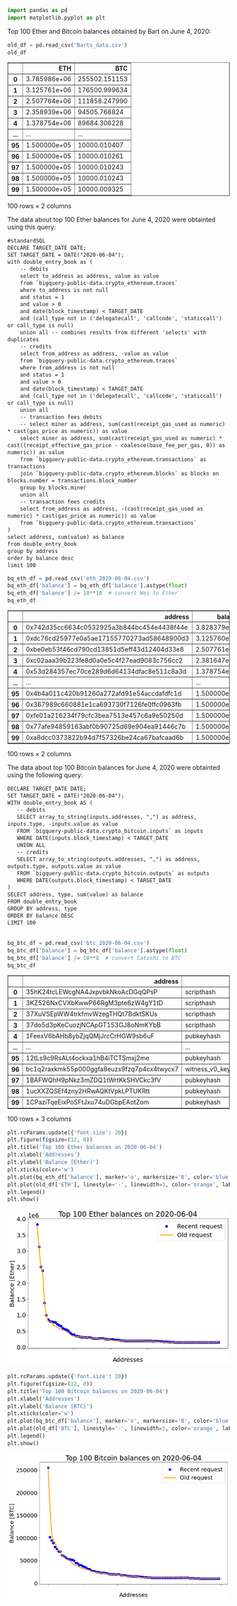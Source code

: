 ```python
import pandas as pd
import matplotlib.pyplot as plt
```

Top 100 Ether and Bitcoin balances obtained by Bart on June 4, 2020:


```python
old_df = pd.read_csv('Barts_data.csv')
old_df
```




<div>
<table border="1" class="dataframe">
  <thead>
    <tr style="text-align: right;">
      <th></th>
      <th>ETH</th>
      <th>BTC</th>
    </tr>
  </thead>
  <tbody>
    <tr>
      <th>0</th>
      <td>3.785986e+06</td>
      <td>255502.151153</td>
    </tr>
    <tr>
      <th>1</th>
      <td>3.125761e+06</td>
      <td>176500.999634</td>
    </tr>
    <tr>
      <th>2</th>
      <td>2.507764e+06</td>
      <td>111858.247990</td>
    </tr>
    <tr>
      <th>3</th>
      <td>2.358939e+06</td>
      <td>94505.768824</td>
    </tr>
    <tr>
      <th>4</th>
      <td>1.378754e+06</td>
      <td>89684.306228</td>
    </tr>
    <tr>
      <th>...</th>
      <td>...</td>
      <td>...</td>
    </tr>
    <tr>
      <th>95</th>
      <td>1.500000e+05</td>
      <td>10000.010407</td>
    </tr>
    <tr>
      <th>96</th>
      <td>1.500000e+05</td>
      <td>10000.010261</td>
    </tr>
    <tr>
      <th>97</th>
      <td>1.500000e+05</td>
      <td>10000.010243</td>
    </tr>
    <tr>
      <th>98</th>
      <td>1.500000e+05</td>
      <td>10000.010243</td>
    </tr>
    <tr>
      <th>99</th>
      <td>1.500000e+05</td>
      <td>10000.009325</td>
    </tr>
  </tbody>
</table>
<p>100 rows × 2 columns</p>
</div>



The data about top 100 Ether balances for June 4, 2020 were obtainted using this query:
``` mysql
#standardSQL
DECLARE TARGET_DATE DATE;
SET TARGET_DATE = DATE("2020-06-04");
with double_entry_book as (
    -- debits
    select to_address as address, value as value
    from `bigquery-public-data.crypto_ethereum.traces`
    where to_address is not null
    and status = 1
    and value > 0
    and date(block_timestamp) < TARGET_DATE
    and (call_type not in ('delegatecall', 'callcode', 'staticcall') or call_type is null)
    union all -- combines results from different 'selects' with duplicates
    -- credits
    select from_address as address, -value as value
    from `bigquery-public-data.crypto_ethereum.traces`
    where from_address is not null
    and status = 1
    and value > 0
    and date(block_timestamp) < TARGET_DATE
    and (call_type not in ('delegatecall', 'callcode', 'staticcall') or call_type is null)
    union all
    -- transaction fees debits
    -- select miner as address, sum(cast(receipt_gas_used as numeric) * cast(gas_price as numeric)) as value
    select miner as address, sum(cast(receipt_gas_used as numeric) * cast((receipt_effective_gas_price - coalesce(base_fee_per_gas, 0)) as numeric)) as value
    from `bigquery-public-data.crypto_ethereum.transactions` as transactions
    join `bigquery-public-data.crypto_ethereum.blocks` as blocks on blocks.number = transactions.block_number
    group by blocks.miner
    union all
    -- transaction fees credits
    select from_address as address, -(cast(receipt_gas_used as numeric) * cast(gas_price as numeric)) as value
    from `bigquery-public-data.crypto_ethereum.transactions`
)
select address, sum(value) as balance
from double_entry_book
group by address
order by balance desc
limit 100
```


```python
bq_eth_df = pd.read_csv('eth_2020-06-04.csv')
bq_eth_df['balance'] = bq_eth_df['balance'].astype(float)
bq_eth_df['balance'] /= 10**18  # convert Wei to Ether
bq_eth_df
```




<div>
<table border="1" class="dataframe">
  <thead>
    <tr style="text-align: right;">
      <th></th>
      <th>address</th>
      <th>balance</th>
    </tr>
  </thead>
  <tbody>
    <tr>
      <th>0</th>
      <td>0x742d35cc6634c0532925a3b844bc454e4438f44e</td>
      <td>3.828379e+06</td>
    </tr>
    <tr>
      <th>1</th>
      <td>0xdc76cd25977e0a5ae17155770273ad58648900d3</td>
      <td>3.125760e+06</td>
    </tr>
    <tr>
      <th>2</th>
      <td>0xbe0eb53f46cd790cd13851d5eff43d12404d33e8</td>
      <td>2.507761e+06</td>
    </tr>
    <tr>
      <th>3</th>
      <td>0xc02aaa39b223fe8d0a0e5c4f27ead9083c756cc2</td>
      <td>2.381647e+06</td>
    </tr>
    <tr>
      <th>4</th>
      <td>0x53d284357ec70ce289d6d64134dfac8e511c8a3d</td>
      <td>1.378754e+06</td>
    </tr>
    <tr>
      <th>...</th>
      <td>...</td>
      <td>...</td>
    </tr>
    <tr>
      <th>95</th>
      <td>0x4b4a011c420b91260a272afd91e54accdafdfc1d</td>
      <td>1.500000e+05</td>
    </tr>
    <tr>
      <th>96</th>
      <td>0x367989c660881e1ca693730f7126fe0ffc0963fb</td>
      <td>1.500000e+05</td>
    </tr>
    <tr>
      <th>97</th>
      <td>0xfe01a216234f79cfc3bea7513e457c6a9e50250d</td>
      <td>1.500000e+05</td>
    </tr>
    <tr>
      <th>98</th>
      <td>0x77afe94859163abf0b90725d69e904ea91446c7b</td>
      <td>1.500000e+05</td>
    </tr>
    <tr>
      <th>99</th>
      <td>0xa8dcc0373822b94d7f57326be24ca67bafcaad6b</td>
      <td>1.500000e+05</td>
    </tr>
  </tbody>
</table>
<p>100 rows × 2 columns</p>
</div>



The data about top 100 Bitcoin balances for June 4, 2020 were obtainted using the following query:
``` mysql
DECLARE TARGET_DATE DATE;
SET TARGET_DATE = DATE("2020-06-04");
WITH double_entry_book AS (
   -- debits
   SELECT array_to_string(inputs.addresses, ",") as address, inputs.type, -inputs.value as value
   FROM `bigquery-public-data.crypto_bitcoin.inputs` as inputs
   WHERE DATE(inputs.block_timestamp) < TARGET_DATE
   UNION ALL
   -- credits
   SELECT array_to_string(outputs.addresses, ",") as address, outputs.type, outputs.value as value
   FROM `bigquery-public-data.crypto_bitcoin.outputs` as outputs
   WHERE DATE(outputs.block_timestamp) < TARGET_DATE
)
SELECT address, type, sum(value) as balance
FROM double_entry_book
GROUP BY address, type
ORDER BY balance DESC
LIMIT 100
 
```


```python
bq_btc_df = pd.read_csv('btc_2020-06-04.csv')
bq_btc_df['balance'] = bq_btc_df['balance'].astype(float)
bq_btc_df['balance'] /= 10**8  # convert Satoshi to BTC
bq_btc_df
```




<div>
<table border="1" class="dataframe">
  <thead>
    <tr style="text-align: right;">
      <th></th>
      <th>address</th>
      <th>type</th>
      <th>balance</th>
    </tr>
  </thead>
  <tbody>
    <tr>
      <th>0</th>
      <td>35hK24tcLEWcgNA4JxpvbkNkoAcDGqQPsP</td>
      <td>scripthash</td>
      <td>255502.157659</td>
    </tr>
    <tr>
      <th>1</th>
      <td>3KZ526NxCVXbKwwP66RgM3pte6zW4gY1tD</td>
      <td>scripthash</td>
      <td>101857.247505</td>
    </tr>
    <tr>
      <th>2</th>
      <td>37XuVSEpWW4trkfmvWzegTHQt7BdktSKUs</td>
      <td>scripthash</td>
      <td>94505.772532</td>
    </tr>
    <tr>
      <th>3</th>
      <td>37do5d3pKeCuozjNCApGT153GJ8oNmKYbB</td>
      <td>scripthash</td>
      <td>88989.567185</td>
    </tr>
    <tr>
      <th>4</th>
      <td>1FeexV6bAHb8ybZjqQMjJrcCrHGW9sb6uF</td>
      <td>pubkeyhash</td>
      <td>79957.203510</td>
    </tr>
    <tr>
      <th>...</th>
      <td>...</td>
      <td>...</td>
      <td>...</td>
    </tr>
    <tr>
      <th>95</th>
      <td>12tLs9c9RsALt4ockxa1hB4iTCTSmxj2me</td>
      <td>pubkeyhash</td>
      <td>10000.011285</td>
    </tr>
    <tr>
      <th>96</th>
      <td>bc1q2raxkmk55p000ggfa8euzs9fzq7p4cx4twycx7</td>
      <td>witness_v0_keyhash</td>
      <td>10000.010413</td>
    </tr>
    <tr>
      <th>97</th>
      <td>1BAFWQhH9pNkz3mZDQ1tWrtKkSHVCkc3fV</td>
      <td>pubkeyhash</td>
      <td>10000.010279</td>
    </tr>
    <tr>
      <th>98</th>
      <td>1ucXXZQSEf4zny2HRwAQKtVpkLPTUKRtt</td>
      <td>pubkeyhash</td>
      <td>10000.010261</td>
    </tr>
    <tr>
      <th>99</th>
      <td>1CPaziTqeEixPoSFtJxu74uDGbpEAotZom</td>
      <td>pubkeyhash</td>
      <td>10000.010255</td>
    </tr>
  </tbody>
</table>
<p>100 rows × 3 columns</p>
</div>




```python
plt.rcParams.update({'font.size': 20})
plt.figure(figsize=(12, 8))
plt.title('Top 100 Ether balances on 2020-06-04')
plt.xlabel('Addresses')
plt.ylabel('Balance [Ether]')
plt.xticks(color='w')
plt.plot(bq_eth_df['balance'], marker='o', markersize='8', color='blue', linestyle='', label='Recent request')
plt.plot(old_df['ETH'], linestyle='-', linewidth=3, color='orange', label='Old request')
plt.legend()
plt.show()
```


    
![png](check_nb_files/check_nb_7_0.png)
    



```python
plt.rcParams.update({'font.size': 20})
plt.figure(figsize=(12, 8))
plt.title('Top 100 Bitcoin balances on 2020-06-04')
plt.xlabel('Addresses')
plt.ylabel('Balance [BTC]')
plt.xticks(color='w')
plt.plot(bq_btc_df['balance'], marker='o', markersize='8', color='blue', linestyle='', label='Recent request')
plt.plot(old_df['BTC'], linestyle='-', linewidth=3, color='orange', label='Old request')
plt.legend()
plt.show()
```


    
![png](check_nb_files/check_nb_8_0.png)
    



```python

```
